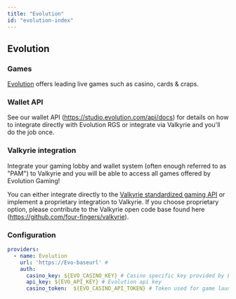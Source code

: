 ```yaml
---
title: "Evolution"
id: "evolution-index"
---
```


## Evolution

### Games

[Evolution](https://www.evolution.com/) offers leading live games such as casino, cards & craps.

### Wallet API

See our wallet API (https://studio.evolution.com/api/docs) for details on how to integrate directly with Evolution RGS or integrate via Valkyrie and you'll do the job once.

### Valkyrie integration

Integrate your gaming lobby and wallet system (often enough referred to as "PAM") to Valkyrie and you will be able to access all games offered by Evolution Gaming!

You can either integrate directly to the [Valkyrie standardized gaming API](/wallets)  or implement a proprietary integration to Valkyrie. If you choose proprietary option, please contribute to the Valkyrie open code base found here (https://github.com/four-fingers/valkyrie).

### Configuration

```yaml
providers:
  - name: Evolution
    url: 'https://Evo-baseurl' # 
    auth:
      casino_key: ${EVO_CASINO_KEY} # Casino specific key provided by Evolution
      api_key: ${EVO_API_KEY} # Evolution api key
      casino_token:  ${EVO_CASINO_API_TOKEN} # Token used for game launch requests toward evolution backend
```